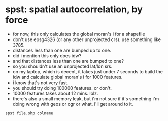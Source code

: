 # spst: spatial autocorrelation, by force

- for now, this only calculates the global moran's i for a shapefile
- don't use epsg4326 (or any other unprojected crs). use something like 3785.
- distances less than one are bumped up to one.
- did i mention this only does idw?
- and that distances less than one are bumped to one?
- so you shouldn't use an unprojected lat/lon srs.
- on my laptop, which is decent, it takes just under 7 seconds to build the idw and calculate global moran's i for 1000 features.
- i know that's not very fast.
- you should try doing 100000 features. or don't.
- 10000 features takes about 12 mins. lolz.
- there's also a small memory leak, but i'm not sure if it's something i'm doing wrong with geos or ogr or what. i'll get around to it.
    

`spst file.shp colname`
